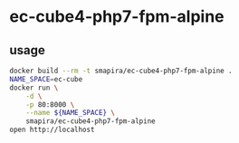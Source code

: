 # ec-cube4-php7-fpm-alpine

## usage
```bash
docker build --rm -t smapira/ec-cube4-php7-fpm-alpine .
NAME_SPACE=ec-cube
docker run \
	-d \
	-p 80:8000 \
    --name ${NAME_SPACE} \
    smapira/ec-cube4-php7-fpm-alpine
open http://localhost
```
